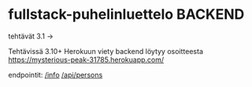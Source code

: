 #  fullstack-puhelinluettelo BACKEND

tehtävät 3.1 ->
 

Tehtävissä 3.10+ Herokuun viety backend löytyy osoitteesta https://mysterious-peak-31785.herokuapp.com/

  

endpointit:
[/info](https://mysterious-peak-31785.herokuapp.com/info)
[/api/persons](https://mysterious-peak-31785.herokuapp.com/api/persons)